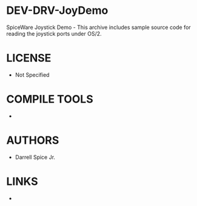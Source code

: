 DEV-DRV-JoyDemo
===============

SpiceWare Joystick Demo - This archive includes sample source code for reading the joystick ports under OS/2.

LICENSE
===============
- Not Specified

COMPILE TOOLS
===============
* 

AUTHORS
===============
* Darrell Spice Jr.

LINKS
===============
* 
